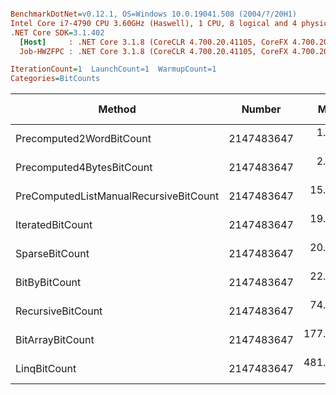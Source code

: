 ``` ini

BenchmarkDotNet=v0.12.1, OS=Windows 10.0.19041.508 (2004/?/20H1)
Intel Core i7-4790 CPU 3.60GHz (Haswell), 1 CPU, 8 logical and 4 physical cores
.NET Core SDK=3.1.402
  [Host]     : .NET Core 3.1.8 (CoreCLR 4.700.20.41105, CoreFX 4.700.20.41903), X64 RyuJIT
  Job-HWZFPC : .NET Core 3.1.8 (CoreCLR 4.700.20.41105, CoreFX 4.700.20.41903), X64 RyuJIT

IterationCount=1  LaunchCount=1  WarmupCount=1  
Categories=BitCounts  

```
|                                 Method |     Number |       Mean | Error | Ratio | Rank |  Gen 0 | Gen 1 | Gen 2 | Allocated |
|--------------------------------------- |----------- |-----------:|------:|------:|-----:|-------:|------:|------:|----------:|
|               Precomputed2WordBitCount | 2147483647 |   1.969 ns |    NA | 0.004 |    1 |      - |     - |     - |         - |
|              Precomputed4BytesBitCount | 2147483647 |   2.557 ns |    NA | 0.005 |    2 |      - |     - |     - |         - |
| PreComputedListManualRecursiveBitCount | 2147483647 |  15.780 ns |    NA | 0.033 |    3 |      - |     - |     - |         - |
|                       IteratedBitCount | 2147483647 |  19.940 ns |    NA | 0.041 |    4 |      - |     - |     - |         - |
|                         SparseBitCount | 2147483647 |  20.855 ns |    NA | 0.043 |    5 |      - |     - |     - |         - |
|                          BitByBitCount | 2147483647 |  22.240 ns |    NA | 0.046 |    6 |      - |     - |     - |         - |
|                      RecursiveBitCount | 2147483647 |  74.677 ns |    NA | 0.155 |    7 |      - |     - |     - |         - |
|                       BitArrayBitCount | 2147483647 | 177.627 ns |    NA | 0.369 |    8 | 0.0362 |     - |     - |     152 B |
|                           LinqBitCount | 2147483647 | 481.771 ns |    NA | 1.000 |    9 | 0.0286 |     - |     - |     120 B |
